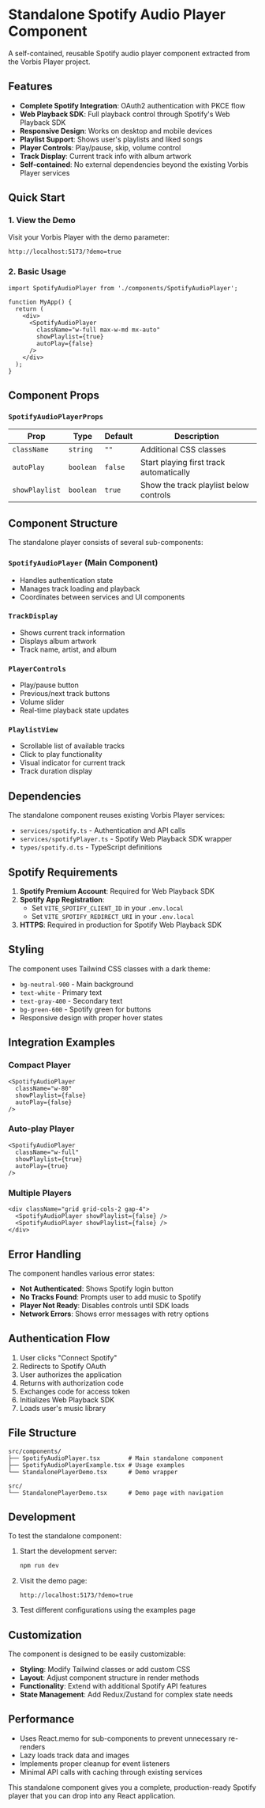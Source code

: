 # Standalone Spotify Audio Player Component

A self-contained, reusable Spotify audio player component extracted from the Vorbis Player project.

## Features

- **Complete Spotify Integration**: OAuth2 authentication with PKCE flow
- **Web Playback SDK**: Full playback control through Spotify's Web Playback SDK
- **Responsive Design**: Works on desktop and mobile devices
- **Playlist Support**: Shows user's playlists and liked songs
- **Player Controls**: Play/pause, skip, volume control
- **Track Display**: Current track info with album artwork
- **Self-contained**: No external dependencies beyond the existing Vorbis Player services

## Quick Start

### 1. View the Demo

Visit your Vorbis Player with the demo parameter:
```
http://localhost:5173/?demo=true
```

### 2. Basic Usage

```tsx
import SpotifyAudioPlayer from './components/SpotifyAudioPlayer';

function MyApp() {
  return (
    <div>
      <SpotifyAudioPlayer 
        className="w-full max-w-md mx-auto"
        showPlaylist={true}
        autoPlay={false}
      />
    </div>
  );
}
```

## Component Props

### `SpotifyAudioPlayerProps`

| Prop | Type | Default | Description |
|------|------|---------|-------------|
| `className` | `string` | `""` | Additional CSS classes |
| `autoPlay` | `boolean` | `false` | Start playing first track automatically |
| `showPlaylist` | `boolean` | `true` | Show the track playlist below controls |

## Component Structure

The standalone player consists of several sub-components:

### `SpotifyAudioPlayer` (Main Component)
- Handles authentication state
- Manages track loading and playback
- Coordinates between services and UI components

### `TrackDisplay`
- Shows current track information
- Displays album artwork
- Track name, artist, and album

### `PlayerControls`
- Play/pause button
- Previous/next track buttons
- Volume slider
- Real-time playback state updates

### `PlaylistView`
- Scrollable list of available tracks
- Click to play functionality
- Visual indicator for current track
- Track duration display

## Dependencies

The standalone component reuses existing Vorbis Player services:

- `services/spotify.ts` - Authentication and API calls
- `services/spotifyPlayer.ts` - Spotify Web Playback SDK wrapper
- `types/spotify.d.ts` - TypeScript definitions

## Spotify Requirements

1. **Spotify Premium Account**: Required for Web Playback SDK
2. **Spotify App Registration**: 
   - Set `VITE_SPOTIFY_CLIENT_ID` in your `.env.local`
   - Set `VITE_SPOTIFY_REDIRECT_URI` in your `.env.local`
3. **HTTPS**: Required in production for Spotify Web Playback SDK

## Styling

The component uses Tailwind CSS classes with a dark theme:
- `bg-neutral-900` - Main background
- `text-white` - Primary text
- `text-gray-400` - Secondary text
- `bg-green-600` - Spotify green for buttons
- Responsive design with proper hover states

## Integration Examples

### Compact Player
```tsx
<SpotifyAudioPlayer 
  className="w-80"
  showPlaylist={false}
  autoPlay={false}
/>
```

### Auto-play Player
```tsx
<SpotifyAudioPlayer 
  className="w-full"
  showPlaylist={true}
  autoPlay={true}
/>
```

### Multiple Players
```tsx
<div className="grid grid-cols-2 gap-4">
  <SpotifyAudioPlayer showPlaylist={false} />
  <SpotifyAudioPlayer showPlaylist={false} />
</div>
```

## Error Handling

The component handles various error states:
- **Not Authenticated**: Shows Spotify login button
- **No Tracks Found**: Prompts user to add music to Spotify
- **Player Not Ready**: Disables controls until SDK loads
- **Network Errors**: Shows error messages with retry options

## Authentication Flow

1. User clicks "Connect Spotify"
2. Redirects to Spotify OAuth
3. User authorizes the application
4. Returns with authorization code
5. Exchanges code for access token
6. Initializes Web Playback SDK
7. Loads user's music library

## File Structure

```
src/components/
├── SpotifyAudioPlayer.tsx        # Main standalone component
├── SpotifyAudioPlayerExample.tsx # Usage examples
└── StandalonePlayerDemo.tsx      # Demo wrapper

src/
└── StandalonePlayerDemo.tsx      # Demo page with navigation
```

## Development

To test the standalone component:

1. Start the development server:
   ```bash
   npm run dev
   ```

2. Visit the demo page:
   ```
   http://localhost:5173/?demo=true
   ```

3. Test different configurations using the examples page

## Customization

The component is designed to be easily customizable:

- **Styling**: Modify Tailwind classes or add custom CSS
- **Layout**: Adjust component structure in render methods
- **Functionality**: Extend with additional Spotify API features
- **State Management**: Add Redux/Zustand for complex state needs

## Performance

- Uses React.memo for sub-components to prevent unnecessary re-renders
- Lazy loads track data and images
- Implements proper cleanup for event listeners
- Minimal API calls with caching through existing services

This standalone component gives you a complete, production-ready Spotify player that you can drop into any React application.